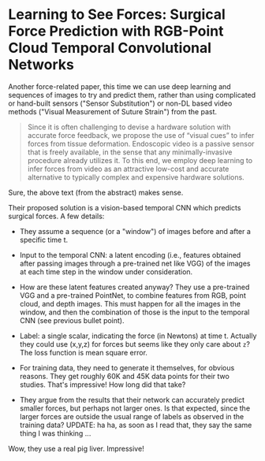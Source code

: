 # Learning to See Forces: Surgical Force Prediction with RGB-Point Cloud Temporal Convolutional Networks

Another force-related paper, this time we can use deep learning and sequences of
images to try and predict them, rather than using complicated or hand-built
sensors ("Sensor Substitution") or non-DL based video methods ("Visual
Measurement of Suture Strain") from the past.

> Since it is often challenging to devise a hardware solution with accurate
> force feedback, we propose the use of “visual cues” to infer forces from
> tissue deformation. Endoscopic video is a passive sensor that is freely
> available, in the sense that any minimally-invasive procedure already utilizes
> it. To this end, we employ deep learning to infer forces from video as an
> attractive low-cost and accurate alternative to typically complex and
> expensive hardware solutions.

Sure, the above text (from the abstract) makes sense.

Their proposed solution is a vision-based temporal CNN which predicts surgical
forces. A few details:

- They assume a sequence (or a "window") of images before and after a specific
  time t.

- Input to the temporal CNN: a latent encoding (i.e., features obtained after
  passing images through a pre-trained net like VGG) of the images at each time
  step in the window under consideration.

- How are these latent features created anyway? They use a pre-trained VGG and a
  pre-trained PointNet, to combine features from RGB, point cloud, and depth
  images. This must happen for all the images in the window, and then the
  combination of those is the input to the temporal CNN (see previous bullet
  point).

- Label: a single scalar, indicating the force (in Newtons) at time t. Actually
  they could use (x,y,z) for forces but seems like they only care about `z`? The
  loss function is mean square error.

- For training data, they need to generate it themselves, for obvious reasons.
  They get roughly 60K and 45K data points for their two studies. That's
  impressive! How long did that take?

- They argue from the results that their network can accurately predict smaller
  forces, but perhaps not larger ones. Is that expected, since the larger forces
  are outside the usual range of labels as observed in the training data?
  UPDATE: ha ha, as soon as I read that, they say the same thing I was thinking
  ...

Wow, they use a real pig liver. Impressive!
